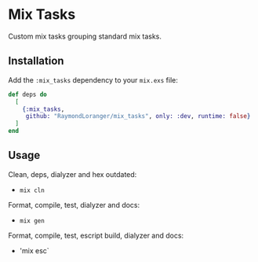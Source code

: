 # Mix Tasks

Custom mix tasks grouping standard mix tasks.

## Installation

Add the `:mix_tasks` dependency to your `mix.exs` file:

```elixir
def deps do
  [
    {:mix_tasks,
     github: "RaymondLoranger/mix_tasks", only: :dev, runtime: false}
  ]
end
```

## Usage

Clean, deps, dialyzer and hex outdated:
- `mix cln`

Format, compile, test, dialyzer and docs:
- `mix gen`

Format, compile, test, escript build, dialyzer and docs:
- 'mix esc`
